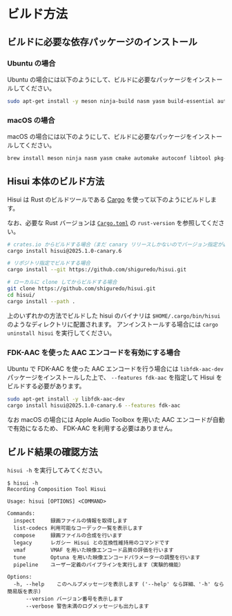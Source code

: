# ビルド方法

## ビルドに必要な依存パッケージのインストール

### Ubuntu の場合

Ubuntu の場合には以下のようにして、ビルドに必要なパッケージをインストールしてください。

```bash
sudo apt-get install -y meson ninja-build nasm yasm build-essential autoconf automake libtool pkg-config yasm cmake clang
```

### macOS の場合

macOS の場合には以下のようにして、ビルドに必要なパッケージをインストールしてください。

```bash
brew install meson ninja nasm yasm cmake automake autoconf libtool pkg-config
```

## Hisui 本体のビルド方法

Hisui は Rust のビルドツールである [Cargo](https://doc.rust-lang.org/cargo/) を使って以下のようにビルドします。

なお、必要な Rust バージョンは [`Cargo.toml`](../Cargo.toml) の `rust-version` を参照してください。

```bash
# crates.io からビルドする場合（まだ canary リリースしかないのでバージョン指定が必須）
cargo install hisui@2025.1.0-canary.6

# リポジトリ指定でビルドする場合
cargo install --git https://github.com/shiguredo/hisui.git

# ローカルに clone してからビルドする場合
git clone https://github.com/shiguredo/hisui.git
cd hisui/
cargo install --path .
```

上のいずれかの方法でビルドした hisui のバイナリは
`$HOME/.cargo/bin/hisui` のようなディレクトリに配置されます。
アンインストールする場合には `cargo uninstall hisui` を実行してください。

### FDK-AAC を使った AAC エンコードを有効にする場合

Ubuntu で FDK-AAC を使った AAC エンコードを行う場合には `libfdk-aac-dev` パッケージをインストールした上で、
`--features fdk-aac` を指定して Hisui をビルドする必要があります。

```bash
sudo apt-get install -y libfdk-aac-dev
cargo install hisui@2025.1.0-canary.6 --features fdk-aac
```

なお macOS の場合には Apple Audio Toolbox を用いた AAC エンコードが自動で有効になるため、 FDK-AAC を利用する必要はありません。

## ビルド結果の確認方法

`hisui -h` を実行してみてください。

```console
$ hisui -h
Recording Composition Tool Hisui

Usage: hisui [OPTIONS] <COMMAND>

Commands:
  inspect     録画ファイルの情報を取得します
  list-codecs 利用可能なコーデック一覧を表示します
  compose     録画ファイルの合成を行います
  legacy      レガシー Hisui との互換性維持用のコマンドです
  vmaf        VMAF を用いた映像エンコード品質の評価を行います
  tune        Optuna を用いた映像エンコードパラメーターの調整を行います
  pipeline    ユーザー定義のパイプラインを実行します（実験的機能）

Options:
  -h, --help    このヘルプメッセージを表示します ('--help' なら詳細、'-h' なら簡易版を表示)
      --version バージョン番号を表示します
      --verbose 警告未満のログメッセージも出力します
```
